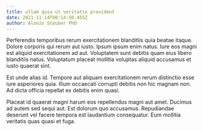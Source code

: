 ```yaml
---
title: ullam quia ut veritatis provident
date: 2021-11-14T00:14:50.455Z
author: Alonzo Steuber PhD
---
```


Perferendis temporibus rerum exercitationem blanditiis quia beatae itaque. Dolore corporis qui rerum aut iusto. Ipsum ipsum enim natus. Iure eos magni est aliquid exercitationem ad aut. Voluptatem sunt debitis quam eius libero blanditiis natus. Voluptatum placeat mollitia voluptas aliquid accusamus et iusto quaerat sint.

Est unde alias id. Tempore aut aliquam exercitationem rerum distinctio esse iure asperiores quia. Illum occaecati corrupti debitis non hic magnam non. Ad dicta officia repellat ex debitis enim quasi.

Placeat id quaerat magni harum eos repellendus magni aut amet. Ducimus ad autem sed sequi aut. Est dolorum quo accusamus. Repudiandae deserunt vel facere tempora est laudantium consequatur. Eum mollitia veritatis quas quasi et fuga.
